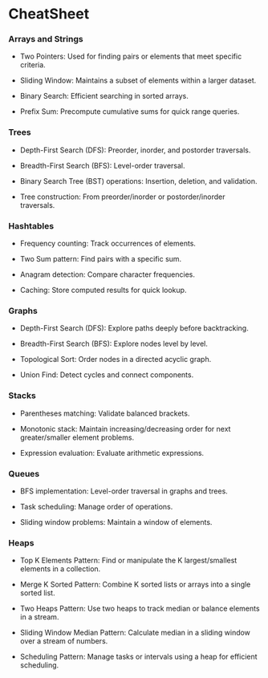 # CheatSheet

### Arrays and Strings

- Two Pointers: Used for finding pairs or elements that meet specific criteria.

- Sliding Window: Maintains a subset of elements within a larger dataset.

- Binary Search: Efficient searching in sorted arrays.

- Prefix Sum: Precompute cumulative sums for quick range queries.

### Trees

- Depth-First Search (DFS): Preorder, inorder, and postorder traversals.

- Breadth-First Search (BFS): Level-order traversal.

- Binary Search Tree (BST) operations: Insertion, deletion, and validation.

- Tree construction: From preorder/inorder or postorder/inorder traversals.

### Hashtables

- Frequency counting: Track occurrences of elements.

- Two Sum pattern: Find pairs with a specific sum.

- Anagram detection: Compare character frequencies.

- Caching: Store computed results for quick lookup.

### Graphs

- Depth-First Search (DFS): Explore paths deeply before backtracking.

- Breadth-First Search (BFS): Explore nodes level by level.

- Topological Sort: Order nodes in a directed acyclic graph.

- Union Find: Detect cycles and connect components.

### Stacks

- Parentheses matching: Validate balanced brackets.

- Monotonic stack: Maintain increasing/decreasing order for next greater/smaller element problems.

- Expression evaluation: Evaluate arithmetic expressions.

### Queues

- BFS implementation: Level-order traversal in graphs and trees.

- Task scheduling: Manage order of operations.

- Sliding window problems: Maintain a window of elements.

### Heaps

- Top K Elements Pattern: Find or manipulate the K largest/smallest elements in a collection.

- Merge K Sorted Pattern: Combine K sorted lists or arrays into a single sorted list.

- Two Heaps Pattern: Use two heaps to track median or balance elements in a stream.

- Sliding Window Median Pattern: Calculate median in a sliding window over a stream of numbers.

- Scheduling Pattern: Manage tasks or intervals using a heap for efficient scheduling.
